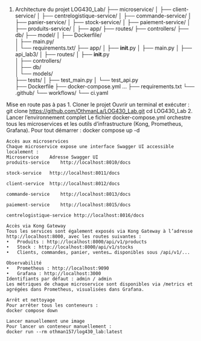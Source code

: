 
1. Architecture du projet
LOG430_Lab/
├── microservice/
│   ├── client-service/
│   ├── centrelogistique-service/
│   ├── commande-service/
│   ├── panier-service/
│   ├── stock-service/
│   ├── paiement-service/
│   ├── produits-service/
│     ├── app/
       ├── routes/
       ├── controllers/
       ├── db/
       ├── model/ 
│    ├── Dockerfile/       
│    ├── main.py/                
│    └── requirements.txt/
├── app/
│   ├── __init__.py
│   ├── main.py
│   ├── api_lab3/
    │   ├── routes/
    │   ├── __init__.py      
│   ├── controllers/       
│   ├── db/                
│   └── models/          
├── tests/
│   ├── test_main.py
│   └── test_api.py        
├── Dockerfile
├── docker-compose.yml
...
├── requirements.txt
└── .github/
    └── workflows/
        └── ci.yaml
   
Mise en route pas à pas
    1. Cloner le projet
    Ouvrir un terminal et exécuter :
    git clone https://github.com/OthmanLa/LOG430_Lab.git
    cd LOG430_Lab
    2. Lancer l’environnement complet
    Le fichier docker-compose.yml orchestre tous les microservices et les outils d’infrastructure (Kong, Prometheus, Grafana). Pour tout démarrer :
    docker compose up -d
    
    
    Accès aux microservices
    Chaque microservice expose une interface Swagger UI accessible localement :
    Microservice	Adresse Swagger UI
    produits-service	http://localhost:8010/docs
    
    stock-service	http://localhost:8011/docs
    
    client-service	http://localhost:8012/docs
    
    commande-service	http://localhost:8013/docs
        
    paiement-service	http://localhost:8015/docs

    centrelogistique-service http://localhost:8016/docs
    
    Accès via Kong Gateway
    Tous les services sont également exposés via Kong Gateway à l’adresse http://localhost:8000, avec les routes suivantes :
    •	Produits : http://localhost:8000/api/v1/products
    •	Stock : http://localhost:8000/api/v1/stocks
    •	Clients, commandes, panier, ventes… disponibles sous /api/v1/...
    
    Observabilité
    •	Prometheus : http://localhost:9090
    •	Grafana : http://localhost:3000
    Identifiants par défaut : admin / admin
    Les métriques de chaque microservice sont disponibles via /metrics et agrégées dans Prometheus, visualisées dans Grafana.
    
    Arrêt et nettoyage
    Pour arrêter tous les conteneurs :
    docker compose down
    
    Lancer manuellement une image
    Pour lancer un conteneur manuellement :
    docker run --rm othman157/log430_lab:latest


   

   





   
